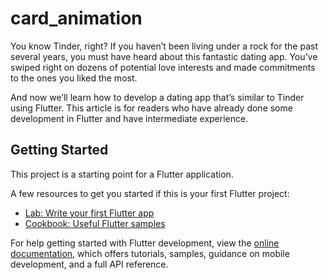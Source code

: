 # card_animation

You know Tinder, right? If you haven’t been living under a rock for the past several years, you must have heard about this fantastic dating app. You’ve swiped right on dozens of potential love interests and made commitments to the ones you liked the most.

And now we’ll learn how to develop a dating app that’s similar to Tinder using Flutter. This article is for readers who have already done some development in Flutter and have intermediate experience.

## Getting Started

This project is a starting point for a Flutter application.

A few resources to get you started if this is your first Flutter project:

- [Lab: Write your first Flutter app](https://docs.flutter.dev/get-started/codelab)
- [Cookbook: Useful Flutter samples](https://docs.flutter.dev/cookbook)

For help getting started with Flutter development, view the
[online documentation](https://docs.flutter.dev/), which offers tutorials,
samples, guidance on mobile development, and a full API reference.
